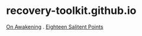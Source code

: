 # recovery-toolkit.github.io

[On Awakening](/on-awakening/) . 
[Eighteen Salitent Points](/eighteen-salient-points/)
